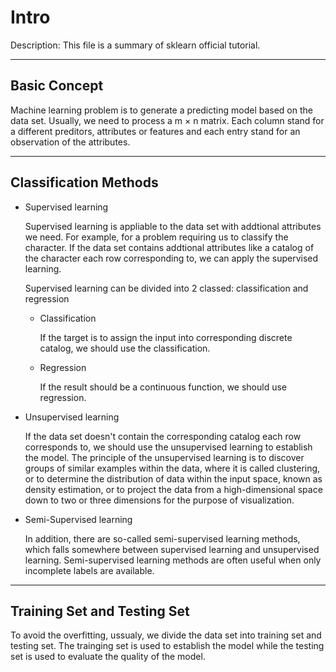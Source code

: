 # Intro

Description: This file is a summary of sklearn official tutorial.

---

## Basic Concept

Machine learning problem is to generate a predicting model based on the data set. Usually, we need to process a m $\times$ n matrix. Each column stand for a different preditors, attributes or features and each entry stand for an observation of the attributes.

---

## Classification Methods

- Supervised learning
  
  Supervised learning is appliable to the data set with addtional attributes we need. For example, for a problem requiring us to classify the character. If the data set contains addtional attributes like a catalog of the character each row corresponding to, we can apply the supervised learning.

  Supervised learning can be divided into 2 classed: classification and regression

  - Classification

    If the target is to assign the input into corresponding discrete catalog, we should use the classification.

  - Regression

    If the result should be a continuous function, we should use regression.

- Unsupervised learning

  If the data set doesn't contain the corresponding catalog each row corresponds to, we should use the unsupervised learning to establish the model. The principle of the unsupervised learning is to discover groups of similar examples within the data, where it is called clustering, or to determine the distribution of data within the input space, known as density estimation, or to project the data from a high-dimensional space down to two or three dimensions for the purpose of visualization.

- Semi-Supervised learning

  In addition, there are so-called semi-supervised learning methods, which falls somewhere between supervised learning and unsupervised learning.  Semi-supervised learning methods are often useful when only incomplete labels are available.

---

## Training Set and Testing Set

To avoid the overfitting, ussualy, we divide the data set into training set and testing set. The trainging set is used to establish the model while the testing set is used to evaluate the quality of the model.
